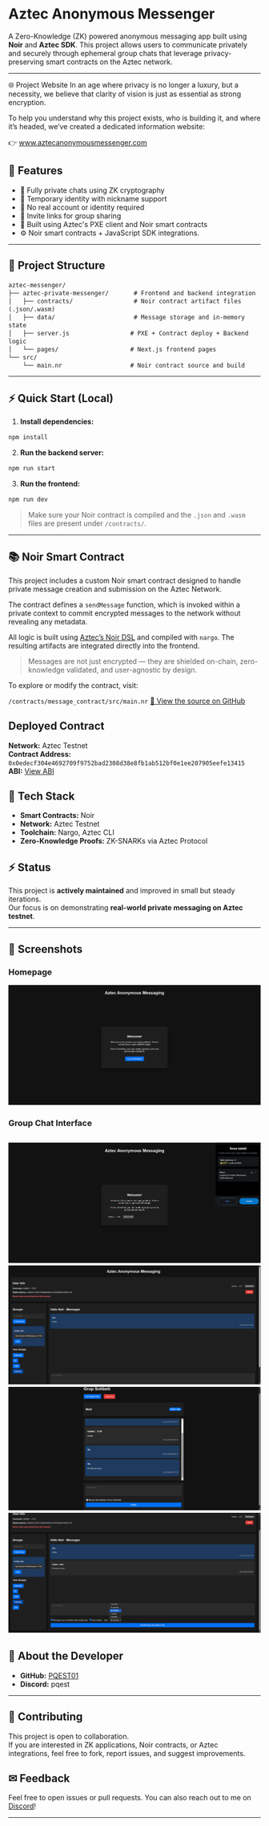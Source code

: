 # Aztec Anonymous Messenger

A Zero-Knowledge (ZK) powered anonymous messaging app built using **Noir** and **Aztec SDK**. This project allows users to communicate privately and securely through ephemeral group chats that leverage privacy-preserving smart contracts on the Aztec network.

---

🌐 Project Website
In an age where privacy is no longer a luxury, but a necessity, we believe that clarity of vision is just as essential as strong encryption.

To help you understand why this project exists, who is building it, and where it’s headed, we’ve created a dedicated information website:

👉 www.aztecanonymousmessenger.com

## 🔎 Features

- 📁 Fully private chats using ZK cryptography
- 📅 Temporary identity with nickname support
- 🚫 No real account or identity required
- 🔗 Invite links for group sharing
- 🔧 Built using Aztec's PXE client and Noir smart contracts
- ⚙ Noir smart contracts + JavaScript SDK integrations.

---

## 📂 Project Structure

```
aztec-messenger/
├── aztec-private-messenger/       # Frontend and backend integration
│   ├── contracts/                 # Noir contract artifact files (.json/.wasm)
│   ├── data/                      # Message storage and in-memory state
│   ├── server.js                 # PXE + Contract deploy + Backend logic
│   └── pages/                    # Next.js frontend pages
└── src/
    └── main.nr                   # Noir contract source and build
```

---

## ⚡ Quick Start (Local)

1. **Install dependencies:**

```bash
npm install
```

2. **Run the backend server:**

```bash
npm run start
```

3. **Run the frontend:**

```bash
npm run dev
```

> Make sure your Noir contract is compiled and the `.json` and `.wasm` files are present under `/contracts/`.

---

## 📚 Noir Smart Contract
This project includes a custom Noir smart contract designed to handle private message creation and submission on the Aztec Network.

The contract defines a `sendMessage` function, which is invoked within a private context to commit encrypted messages to the network without revealing any metadata.

All logic is built using [Aztec’s Noir DSL](https://noir-lang.org/) and compiled with `nargo`. The resulting artifacts are integrated directly into the frontend.

> Messages are not just encrypted — they are shielded on-chain, zero-knowledge validated, and user-agnostic by design.

To explore or modify the contract, visit:

`/contracts/message_contract/src/main.nr`
[📁 View the source on GitHub](./src/main.nr)

## Deployed Contract

**Network:** Aztec Testnet  
**Contract Address:** `0x0edecf304e4692709f9752bad2308d38e8fb1ab512bf0e1ee207905eefe13415`  
**ABI:** [View ABI](.src/counter-PrivateMessenger.json)  

## 🔧 Tech Stack

- **Smart Contracts:** Noir
- **Network:** Aztec Testnet
- **Toolchain:** Nargo, Aztec CLI
- **Zero-Knowledge Proofs:** ZK-SNARKs via Aztec Protocol

## ⚡ Status
This project is **actively maintained** and improved in small but steady iterations.  
Our focus is on demonstrating **real-world private messaging on Aztec testnet**. 

---

## 📢 Screenshots

### Homepage
![Opening](screenshots/001.png)

### Group Chat Interface
![Opening](screenshots/002.png)
![Opening](screenshots/003.png)
![Opening](screenshots/004.png)
![Opening](screenshots/005.png)
---

## 👤 About the Developer

- **GitHub:** [PQEST01](https://github.com/PQEST01)
- **Discord:** pqest

---

## 🤝 Contributing
This project is open to collaboration.  
If you are interested in ZK applications, Noir contracts, or Aztec integrations, feel free to fork, report issues, and suggest improvements.  

## ✉ Feedback

Feel free to open issues or pull requests. You can also reach out to me on [Discord](https://discord.gg/aztec)!

---


